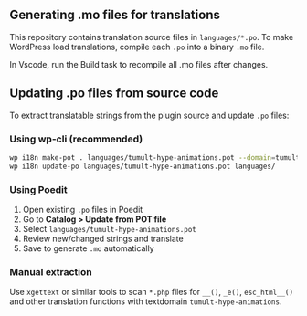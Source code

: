 ## Generating .mo files for translations

This repository contains translation source files in `languages/*.po`.
To make WordPress load translations, compile each `.po` into a binary `.mo` file.

In Vscode, run the Build task to recompile all .mo files after changes.

## Updating .po files from source code

To extract translatable strings from the plugin source and update `.po` files:

### Using wp-cli (recommended)
```bash
wp i18n make-pot . languages/tumult-hype-animations.pot --domain=tumult-hype-animations
wp i18n update-po languages/tumult-hype-animations.pot languages/
```

### Using Poedit
1. Open existing `.po` files in Poedit
2. Go to **Catalog > Update from POT file**
3. Select `languages/tumult-hype-animations.pot`
4. Review new/changed strings and translate
5. Save to generate `.mo` automatically

### Manual extraction
Use `xgettext` or similar tools to scan `*.php` files for `__()`, `_e()`, `esc_html__()` and other translation functions with textdomain `tumult-hype-animations`.